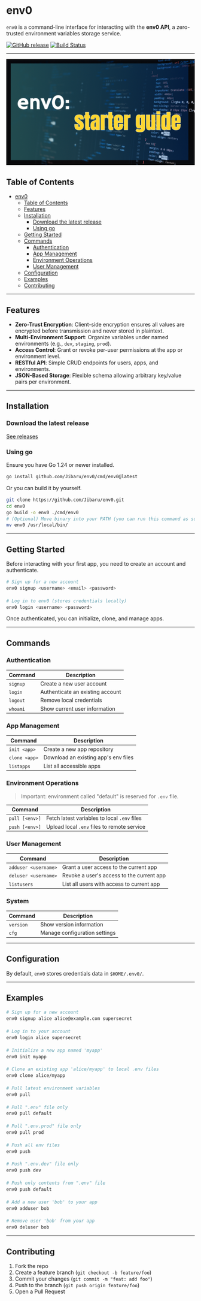 # env0

`env0` is a command-line interface for interacting with the **env0 API**, a zero-trusted environment variables storage service.


[![GitHub release](https://img.shields.io/github/v/release/jibaru/env0.svg?style=flat-square)](https://github.com/jibaru/env0/releases/latest) [![Build Status](https://img.shields.io/github/actions/workflow/status/docker/compose/ci.yml?label=ci&logo=github&style=flat-square)](https://github.com/docker/compose/actions?query=workflow%3Aci)

---

[![starter-guide](assets/env0-starter-guide.png)](https://youtube.com/playlist?list=PLFUBk0vf6VP84NrDu4-0zVYBUgYc_TfpP&si=54fpvtH8B1osLxC8)


## Table of Contents

- [env0](#env0)
  - [Table of Contents](#table-of-contents)
  - [Features](#features)
  - [Installation](#installation)
    - [Download the latest release](#download-the-latest-release)
    - [Using go](#using-go)
  - [Getting Started](#getting-started)
  - [Commands](#commands)
    - [Authentication](#authentication)
    - [App Management](#app-management)
    - [Environment Operations](#environment-operations)
    - [User Management](#user-management)
  - [Configuration](#configuration)
  - [Examples](#examples)
  - [Contributing](#contributing)

---

## Features

* **Zero-Trust Encryption**: Client-side encryption ensures all values are encrypted before transmission and never stored in plaintext.
* **Multi-Environment Support**: Organize variables under named environments (e.g., `dev`, `staging`, `prod`).
* **Access Control**: Grant or revoke per-user permissions at the app or environment level.
* **RESTful API**: Simple CRUD endpoints for users, apps, and environments.
* **JSON-Based Storage**: Flexible schema allowing arbitrary key/value pairs per environment.

---

## Installation

### Download the latest release

[See releases](https://github.com/Jibaru/env0/releases)

### Using go

Ensure you have Go 1.24 or newer installed.

```bash
go install github.com/Jibaru/env0/cmd/env0@latest
```

Or you can build it by yourself.

```bash
git clone https://github.com/Jibaru/env0.git
cd env0
go build -o env0 ./cmd/env0
# (Optional) Move binary into your PATH (you can run this command as sudo):
mv env0 /usr/local/bin/
```

---

## Getting Started

Before interacting with your first app, you need to create an account and authenticate.

```bash
# Sign up for a new account
env0 signup <username> <email> <password>

# Log in to env0 (stores credentials locally)
env0 login <username> <password>
```

Once authenticated, you can initialize, clone, and manage apps.

---

## Commands

### Authentication

| Command  | Description                      |
| -------- | -------------------------------- |
| `signup` | Create a new user account        |
| `login`  | Authenticate an existing account |
| `logout` | Remove local credentials         |
| `whoami` | Show current user information    |

### App Management

| Command         | Description                          |
| -------------- | ------------------------------------ |
| `init <app>`   | Create a new app repository          |
| `clone <app>`  | Download an existing app's env files |
| `listapps`     | List all accessible apps             |

### Environment Operations

> Important: environment called "default" is reserved for `.env` file.

| Command               | Description                                    |
| --------------------- | ---------------------------------------------- |
| `pull [<env>]`        | Fetch latest variables to local `.env` files       |
| `push [<env>]`        | Upload local `.env` files to remote service    |

### User Management

| Command              | Description                                |
| -------------------- | ------------------------------------------ |
| `adduser <username>` | Grant a user access to the current app     |
| `deluser <username>` | Revoke a user's access to the current app  |
| `listusers`         | List all users with access to current app  |

### System

| Command     | Description                          |
| ----------- | ------------------------------------ |
| `version`   | Show version information             |
| `cfg`       | Manage configuration settings        |

---

## Configuration

By default, `env0` stores credentials data in `$HOME/.env0/`.

---

## Examples

```bash
# Sign up for a new account
env0 signup alice alice@example.com supersecret

# Log in to your account
env0 login alice supersecret

# Initialize a new app named 'myapp'
env0 init myapp

# Clone an existing app 'alice/myapp' to local .env files
env0 clone alice/myapp

# Pull latest environment variables
env0 pull

# Pull ".env" file only
env0 pull default

# Pull ".env.prod" file only
env0 pull prod

# Push all env files
env0 push

# Push ".env.dev" file only
env0 push dev

# Push only contents from ".env" file
env0 push default

# Add a new user 'bob' to your app
env0 adduser bob

# Remove user 'bob' from your app
env0 deluser bob
```

---

## Contributing

1. Fork the repo
2. Create a feature branch (`git checkout -b feature/foo`)
3. Commit your changes (`git commit -m "feat: add foo"`)
4. Push to the branch (`git push origin feature/foo`)
5. Open a Pull Request


